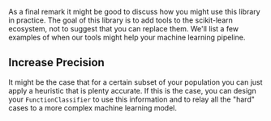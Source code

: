 As a final remark it might be good to discuss how you might use this library
in practice. The goal of this library is to add tools to the scikit-learn
ecosystem, not to suggest that you can replace them. We'll list a few examples
of when our tools might help your machine learning pipeline.

## Increase Precision

It might be the case that for a certain subset of your population you can
just apply a heuristic that is plenty accurate. If this is the case, you
can design your `FunctionClassifier` to use this information and to relay
all the "hard" cases to a more complex machine learning model.

```python

```
